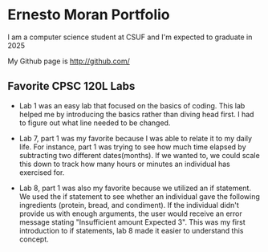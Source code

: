 # Ernesto Moran Portfolio

I am a computer science student at CSUF and I'm expected to graduate in 2025

My Github page is http://github.com/
## Favorite CPSC 120L Labs
* Lab 1 was an easy lab that focused on the basics of coding. This lab helped me by introducing the basics rather than diving head first. I had to figure out what line needed to be changed.

* Lab 7, part 1 was my favorite because I was able to relate it to my daily life. For instance, part 1 was trying to see how much time elapsed by subtracting two different dates(months). If we wanted to, we could scale this down to track how many hours or minutes an individual has exercised for.

* Lab 8, part 1 was also my favorite because we utilized an if statement. We used the if statement to see whether an individual gave the following ingredients (protein, bread, and condiment). If the individual didn't provide us with enough arguments, the user would receive an error message stating "Insufficient amount Expected 3". This was my first introduction to if statements, lab 8 made it easier to understand this concept.
